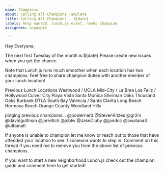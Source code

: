 ```yaml
---
name: Champions
about: Calling all Champions Template
title: Calling All Champions - ${date}
labels: help wanted, lunch.js event, needs champion
assignees: anguspiv

---
```


Hey Everyone,

The next first Tuesday of the month is ${date}
Please create new issues when you get the chance.

Note that Lunch.js runs much smoother when each location has two champions. Feel free to share champion duties with another member of your lunch location!

Previous Lunch Locations
Westwood / UCLA
Mid-City / La Brea
Los Feliz / Hollywood
Culver City
Playa Vista
Santa Monica
Sherman Oaks
Thousand Oaks
Burbank
DTLA
South Bay
Valencia / Santa Clarita
Long Beach
Hermosa Beach
Orange County
Woodland Hills

pinging previous champions...
@powernerd @StevenKitzes @gr2m @davidguttman @jarrettch @jcblw @JakeDluhy @jjandoc @swatana3 @ultamatt

If anyone is unable to champion let me know or reach out to those that have attended your location to see if someone wants to step in. Comment on this thread if you need me to remove you from the above list of previous champions.

If you want to start a new neighborhood Lunch.js check out the champion guide and comment here to get started!
